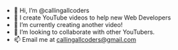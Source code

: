 - 👋 Hi, I’m @callingallcoders
- 👀 I create YouTube videos to help new Web Developers
- 🌱 I’m currently creating another video!
- 💞️ I’m looking to collaborate with other YouTubers.
- 📫 Email me at callingallcoders@gmail.com

<!---
callingallcoders/callingallcoders is a ✨ special ✨ repository because its `README.md` (this file) appears on your GitHub profile.
You can click the Preview link to take a look at your changes.
--->
